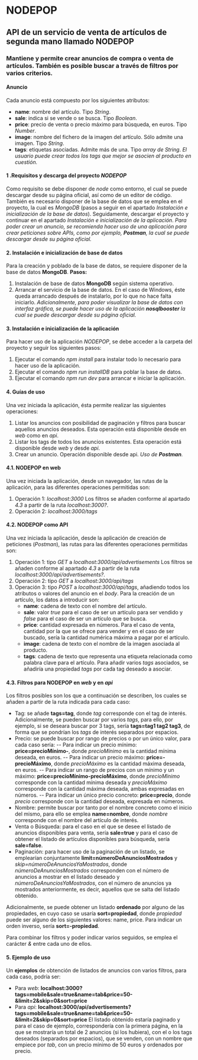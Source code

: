 # NODEPOP

## API de un servicio de venta de artículos de segunda mano llamado NODEPOP
### Mantiene y permite crear anuncios de compra o venta de artículos. También es posible buscar a través de filtros por varios criterios.

#### Anuncio
Cada anuncio está compuesto por los siguientes atributos:
- **name**: nombre del artículo. Tipo *String*.
- **sale**: indica si se vende o se busca. Tipo *Boolean*.
- **price**: precio de venta o precio máximo para búsqueda, en euros. Tipo *Number*.
- **image**: nombre del fichero de la imagen del artículo. Sólo admite una imagen. Tipo *String*.
- **tags**: etiquetas asociadas. Admite más de una. Tipo *array de String*.
*El usuario puede crear todos los tags que mejor se asocien al producto en cuestión.*  

#### 1 .Requisitos y descarga del proyecto *NODEPOP*
Como requisito se debe disponer de *node* como entorno, el cual se puede descargar desde su página oficial, así como de un editor de código.
También es necesario disponer de la base de datos que se emplea en el proyecto, la cual es *MongoDB* (pasos a seguir en el apartado *Instalación e inicialización de la base de datos*). Seguidamente, descargar el proyecto y continuar en el apartado *Instalación e inicialización de la aplicación*.
*Para poder crear un anuncio, se recomienda hacer uso de una aplicación para crear peticiones sobre APIs, como por ejemplo, **Postman**, la cual se puede descargar desde su página oficial.*

#### 2. Instalación e inicialización de base de datos
Para la creación y poblado de la base de datos, se requiere disponer de la base de datos **MongoDB**.
**Pasos:**
1. Instalación de base de datos **MongoDB** según sistema operativo.
2. Arrancar el servicio de la base de datos. En el caso de Windows, éste queda arrancado después de instalarlo, por lo que no hace falta iniciarlo.
*Adicionalmente, para poder visualizar la base de datos con interfaz gráfica, se puede hacer uso de la aplicación **nosqlbooster** la cual se puede descargar desde su página oficial.*

#### 3. Instalación e inicialización de la aplicación
Para hacer uso de la aplicación *NODEPOP*, se debe acceder a la carpeta del proyecto y seguir los siguientes pasos:
1. Ejecutar el comando *npm install* para instalar todo lo necesario para hacer uso de la aplicación. 
2. Ejecutar el comando *npm run installDB* para poblar la base de datos.
3. Ejecutar el comando *npm run dev* para arrancar e iniciar la aplicación.

#### 4. Guías de uso
Una vez iniciada la aplicación, ésta permite realizar las siguientes operaciones:
1. Listar los anuncios con posibilidad de paginación y filtros para buscar aquellos anuncios deseados. 
    Esta operación está disponible desde en *web* como en *api*.
2. Listar los tags de todos los anuncios existentes. Esta operación está disponible desde *web* y desde *api*.
3. Crear un anuncio. Operación disponible desde api. *Uso de **Postman**.*

#### 4.1. **NODEPOP** en web
Una vez iniciada la aplicación, desde un navegador, las rutas de la aplicación, para las diferentes operaciones permitidas son:
1. Operación 1: *localhost:3000*
    Los filtros se añaden conforme al apartado *4.3* a partir de la ruta *localhost:3000?*.
2. Operación 2: *localhost:3000/tags*

#### 4.2. **NODEPOP** como API
Una vez iniciada la aplicación, desde la aplicación de creación de peticiones (*Postman*), las rutas para las diferentes operaciones permitidas son:
1. Operación 1: tipo *GET* a *localhost:3000/api/advertisements*
    Los filtros se añaden conforme al apartado *4.3* a partir de la ruta *localhost:3000/api/advertisements?*.
2. Operación 2: tipo *GET* a *localhost:3000/api/tags*
3. Operación 3: tipo *POST* a *localhost:3000/api/tags*, añadiendo todos los atributos o valores del anuncio en el *body*. 
    Para la creación de un artículo, los datos a introducir son: 
    - **name**: cadena de texto con el nombre del artículo.
    - **sale**: valor *true* para el caso de ser un artículo para ser vendido y *false* para el caso de ser un artículo que se busca.
    - **price**: cantidad expresada en números. Para el caso de venta, cantidad por la que se ofrece para vender y en el caso de ser buscado, sería la cantidad numérica máxima a pagar por el artículo.
    - **image**: cadena de texto con el nombre de la imagen asociada al producto.
    - **tags**: cadena de texto que representa una etiqueta relacionada como palabra clave para el artículo. Para añadir varios *tags* asociados, se añadiría una propiedad *tags* por cada tag deseado a asociar.

#### 4.3. Filtros para **NODEPOP** en *web* y en *api*
Los filtros posibles son los que a continuación se describen, los cuales se añaden a partir de la ruta indicada para cada caso:
- Tag: se añade **tags=tag**, donde *tag* corresponde con el tag de interés.
    Adicionalmente, se pueden buscar por varios *tags*, para ello, por ejemplo, si se deseara buscar por 3 tags, sería **tags=tag1 tag2 tag3**, de forma que se pondrían los *tags* de interés separados por espacios.    
- Precio: se puede buscar por rango de precios o por un único valor, para cada caso sería:
    -- Para indicar un precio mínimo: **price=precioMínimo-**, donde *precioMínimo* es la cantidad mínima deseada, en euros.
    -- Para indicar un precio máximo: **price=-precioMáximo**, donde *precioMáximo* es la cantidad máxima deseada, en euros.
    -- Para indicar un rango de precios con un mínimo y un máximo: **price=precioMínimo-precioMáximo**, donde *precioMínimo* corresponde con la cantidad mínima deseada y *precioMáximo* corresponde con la cantidad máxima deseada, ambas expresadas en números.
    -- Para indicar un único precio concreto: **price=precio**, donde *precio* corresponde con la cantidad deseada, expresada en números.
- Nombre: permite buscar por tanto por el nombre concreto como el inicio del mismo, para ello se emplea **name=nombre**, donde *nombre* corresponde con el nombre del artículo de interés.
- Venta o Búsqueda: para el caso en el que se desee el listado de anuncios disponibles para venta, sería **sale=true** y para el caso de obtener el listado de artículos disponibles para búsqueda, sería **sale=false**.
- Paginación: para hacer uso de la paginación de un listado, se emplearían conjuntamente **limit=númeroDeAnunciosMostrados** y *skip=númeroDeAnunciosYaMostrados*, donde *númeroDeAnunciosMostrados* corresponden con el número de anuncios a mostrar en el listado deseado y *númeroDeAnunciosYaMostrados*, con el número de anuncios ya mostrados anteriormente, es decir, aquellos que se salta del listado obtenido.

Adicionalmente, se puede obtener un listado **ordenado** por alguno de las propiedades, en cuyo caso se usaría **sort=propiedad**, donde *propiedad* puede ser alguno de los siguientes valores: name, price. Para indicar un orden inverso, sería **sort=-propiedad**.

Para combinar los filtros y poder indicar varios seguidos, se emplea el carácter *&* entre cada uno de ellos.

#### 5. Ejemplo de uso
Un **ejemplos** de obtención de listados de anuncios con varios filtros, para cada caso, podría ser:
- Para *web*: **localhost:3000?tags=mobile&sale=true&name=tab&price=50-&limit=2&skip=0&sort=price**
- Para *api*: **localhost:3000/api/advertisements?tags=mobile&sale=true&name=tab&price=50-&limit=2&skip=0&sort=price**
El listado obtenido estaría paginado y para el caso de ejemplo, correspondería con la primera página, en la que se mostraría un total de 2 anuncios (si los hubiera), con el o los tags deseados (separados por espacios), que se venden, con un nombre que empiece por *tab*, con un precio mínimo de 50 euros y ordenados por precio.
